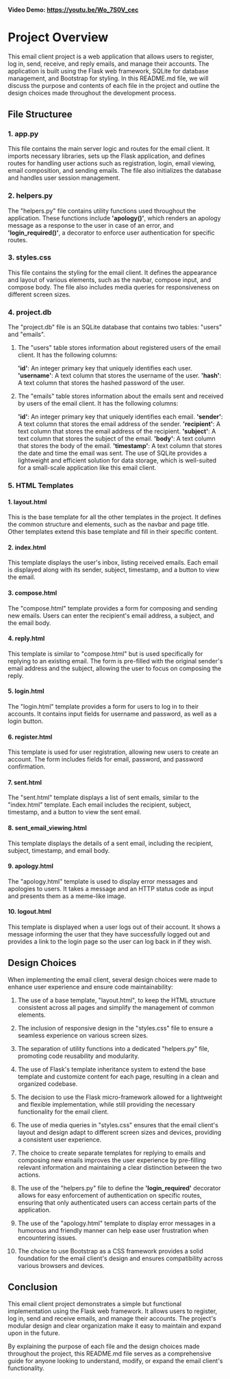 #### Video Demo:  <https://youtu.be/Wo_7S0V_cec>

# Project Overview
This email client project is a web application that allows users to register, log in, send, receive, and reply emails, and manage their accounts. The application is built using the Flask web framework, SQLite for database management, and Bootstrap for styling. In this README.md file, we will discuss the purpose and contents of each file in the project and outline the design choices made throughout the development process.

## File Structuree
### 1. app.py
This file contains the main server logic and routes for the email client. It imports necessary libraries, sets up the Flask application, and defines routes for handling user actions such as registration, login, email viewing, email composition, and sending emails. The file also initializes the database and handles user session management.

### 2. helpers.py
The "helpers.py" file contains utility functions used throughout the application. These functions include **'apology()'**, which renders an apology message as a response to the user in case of an error, and **'login_required()'**, a decorator to enforce user authentication for specific routes.

### 3. styles.css
This file contains the styling for the email client. It defines the appearance and layout of various elements, such as the navbar, compose input, and compose body. The file also includes media queries for responsiveness on different screen sizes.

### 4. project.db
The "project.db" file is an SQLite database that contains two tables: "users" and "emails".

1. The "users" table stores information about registered users of the email client. It has the following columns:

    **'id'**: An integer primary key that uniquely identifies each user.
    **'username'**: A text column that stores the username of the user.
    **'hash'**: A text column that stores the hashed password of the user.
2. The "emails" table stores information about the emails sent and received by users of the email client. It has the following columns:

    **'id'**: An integer primary key that uniquely identifies each email.
    **'sender'**: A text column that stores the email address of the sender.
    **'recipient'**: A text column that stores the email address of the recipient.
    **'subject'**: A text column that stores the subject of the email.
    **'body'**: A text column that stores the body of the email.
    **'timestamp'**: A text column that stores the date and time the email was sent.
The use of SQLite provides a lightweight and efficient solution for data storage, which is well-suited for a small-scale application like this email client.

### 5. HTML Templates
#### 1. layout.html
This is the base template for all the other templates in the project. It defines the common structure and elements, such as the navbar and page title. Other templates extend this base template and fill in their specific content.

#### 2. index.html
This template displays the user's inbox, listing received emails. Each email is displayed along with its sender, subject, timestamp, and a button to view the email.

#### 3. compose.html
The "compose.html" template provides a form for composing and sending new emails. Users can enter the recipient's email address, a subject, and the email body.

#### 4. reply.html
This template is similar to "compose.html" but is used specifically for replying to an existing email. The form is pre-filled with the original sender's email address and the subject, allowing the user to focus on composing the reply.

#### 5. login.html
The "login.html" template provides a form for users to log in to their accounts. It contains input fields for username and password, as well as a login button.

#### 6. register.html
This template is used for user registration, allowing new users to create an account. The form includes fields for email, password, and password confirmation.

#### 7. sent.html
The "sent.html" template displays a list of sent emails, similar to the "index.html" template. Each email includes the recipient, subject, timestamp, and a button to view the sent email.

#### 8. sent_email_viewing.html
This template displays the details of a sent email, including the recipient, subject, timestamp, and email body.

#### 9. apology.html
The "apology.html" template is used to display error messages and apologies to users. It takes a message and an HTTP status code as input and presents them as a meme-like image.

#### 10. logout.html
This template is displayed when a user logs out of their account. It shows a message informing the user that they have successfully logged out and provides a link to the login page so the user can log back in if they wish.

## Design Choices
When implementing the email client, several design choices were made to enhance user experience and ensure code maintainability:

1. The use of a base template, "layout.html", to keep the HTML structure consistent across all pages and simplify the management of common elements.

2. The inclusion of responsive design in the "styles.css" file to ensure a seamless experience on various screen sizes.

3. The separation of utility functions into a dedicated "helpers.py" file, promoting code reusability and modularity.

4. The use of Flask's template inheritance system to extend the base template and customize content for each page, resulting in a clean and organized codebase.

5. The decision to use the Flask micro-framework allowed for a lightweight and flexible implementation, while still providing the necessary functionality for the email client.

6. The use of media queries in "styles.css" ensures that the email client's layout and design adapt to different screen sizes and devices, providing a consistent user experience.

7. The choice to create separate templates for replying to emails and composing new emails improves the user experience by pre-filling relevant information and maintaining a clear distinction between the two actions.

8. The use of the "helpers.py" file to define the **'login_required'** decorator allows for easy enforcement of authentication on specific routes, ensuring that only authenticated users can access certain parts of the application.

9. The use of the "apology.html" template to display error messages in a humorous and friendly manner can help ease user frustration when encountering issues.

10. The choice to use Bootstrap as a CSS framework provides a solid foundation for the email client's design and ensures compatibility across various browsers and devices.

## Conclusion
This email client project demonstrates a simple but functional implementation using the Flask web framework. It allows users to register, log in, send and receive emails, and manage their accounts. The project's modular design and clear organization make it easy to maintain and expand upon in the future.

By explaining the purpose of each file and the design choices made throughout the project, this README.md file serves as a comprehensive guide for anyone looking to understand, modify, or expand the email client's functionality.